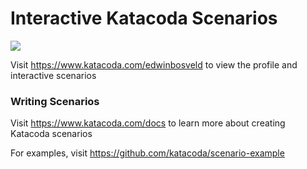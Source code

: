 # Interactive Katacoda Scenarios

[![](http://shields.katacoda.com/katacoda/edwinbosveld/count.svg)](https://www.katacoda.com/edwinbosveld "Get your profile on Katacoda.com")

Visit https://www.katacoda.com/edwinbosveld to view the profile and interactive scenarios

### Writing Scenarios
Visit https://www.katacoda.com/docs to learn more about creating Katacoda scenarios

For examples, visit https://github.com/katacoda/scenario-example

